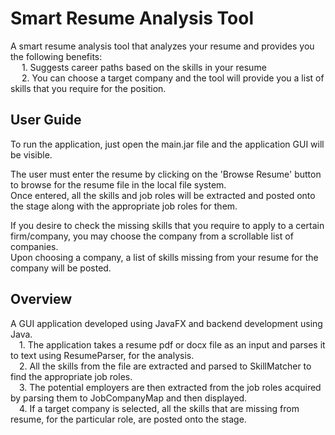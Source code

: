# Smart Resume Analysis Tool  
A smart resume analysis tool that analyzes your resume and provides you the following benefits:  
&emsp; 1. Suggests career paths based on the skills in your resume  
&emsp; 2. You can choose a target company and the tool will provide you a list of skills that you require for the position.  

## User Guide
To run the application, just open the main.jar file and the application GUI will be visible.  

The user must enter the resume by clicking on the 'Browse Resume' button to browse for the resume file in the local file system.  
Once entered, all the skills and job roles will be extracted and posted onto the stage along with the appropriate job roles for them.


If you desire to check the missing skills that you require to apply to a certain firm/company, you may choose the company from a scrollable list of companies.  
Upon choosing a company, a list of skills missing from your resume for the company will be posted.


## Overview
A GUI application developed using JavaFX and backend development using Java.  
&emsp;1. The application takes a resume pdf or docx file as an input and parses it to text using ResumeParser, for the analysis.  
&emsp;2. All the skills from the file are extracted and parsed to SkillMatcher to find the appropriate job roles.  
&emsp;3. The potential employers are then extracted from the job roles acquired by parsing them to JobCompanyMap and then displayed.  
&emsp;4. If a target company is selected, all the skills that are missing from resume, for the particular role, are posted onto the stage.
